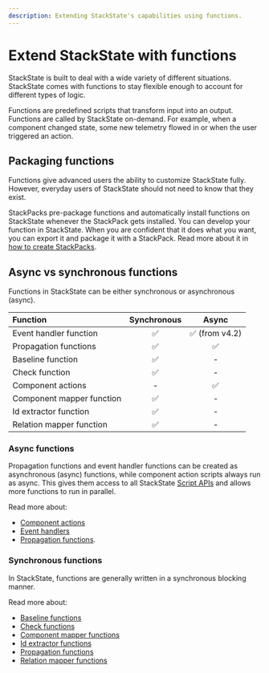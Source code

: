 ```yaml
---
description: Extending StackState's capabilities using functions.
---
```


# Extend StackState with functions

StackState is built to deal with a wide variety of different situations. StackState comes with functions to stay flexible enough to account for different types of logic.

Functions are predefined scripts that transform input into an output. Functions are called by StackState on-demand. For example, when a component changed state, some new telemetry flowed in or when the user triggered an action.

## Packaging functions

Functions give advanced users the ability to customize StackState fully. However, everyday users of StackState should not need to know that they exist.

StackPacks pre-package functions and automatically install functions on StackState whenever the StackPack gets installed. You can develop your function in StackState. When you are confident that it does what you want, you can export it and package it with a StackPack. Read more about it in [how to create StackPacks](../../stackpacks/about-stackpacks.md).

## Async vs synchronous functions

Functions in StackState can be either synchronous or asynchronous \(async\).

| Function | Synchronous | Async |
| :--- | :---: | :---: |
| Event handler function | ✅ | ✅ \(from v4.2\) |
| Propagation functions | ✅ | ✅ |
| Baseline function | ✅ | - |
| Check function | ✅ | - |
| Component actions | - | ✅ |
| Component mapper function | ✅ | - |
| Id extractor function | ✅ | - |
| Relation mapper function | ✅ | - |

### Async functions

Propagation functions and event handler functions can be created as asynchronous \(async\) functions, while component action scripts always run as async. This gives them access to all StackState [Script APIs](../reference/scripting/) and allows more functions to run in parallel.

Read more about:

* [Component actions](https://github.com/StackVista/stackstate-docs/tree/d2496325c86159cd6adbe80168d89f7ff825ca9f/configure/topology/how_to_configure_component_actions/README.md)
* [Event handlers](../../use/health-state-and-alerts/send-alerts.md)
* [Propagation functions](../../configure/topology/propagation.md#custom-propagation-functions).

### Synchronous functions

In StackState, functions are generally written in a synchronous blocking manner.

Read more about:

* [Baseline functions](../../use/health-state-and-alerts/anomaly-detection-with-baselines.md#baseline-functions)
* [Check functions](../../configure/telemetry/checks_and_streams.md#check-functions)
* [Component mapper functions](../../use/introduction-to-stackstate/mapping_functions.md)
* [Id extractor functions](../../use/introduction-to-stackstate/id_extraction.md)
* [Propagation functions](../../configure/topology/propagation.md#custom-propagation-functions)
* [Relation mapper functions](../../use/introduction-to-stackstate/mapping_functions.md)

